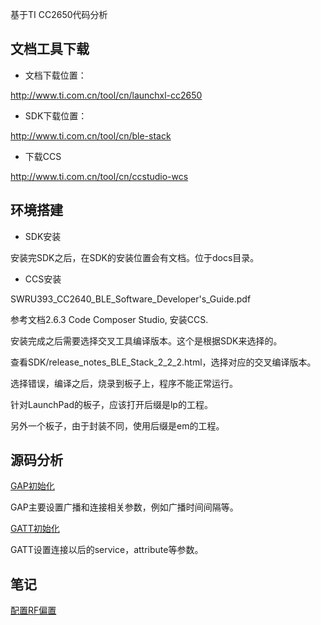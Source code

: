 基于TI CC2650代码分析

## 文档工具下载

* 文档下载位置：

http://www.ti.com.cn/tool/cn/launchxl-cc2650

* SDK下载位置：

http://www.ti.com.cn/tool/cn/ble-stack

* 下载CCS

http://www.ti.com.cn/tool/cn/ccstudio-wcs

## 环境搭建

* SDK安装

安装完SDK之后，在SDK的安装位置会有文档。位于docs目录。

* CCS安装

SWRU393_CC2640_BLE_Software_Developer's_Guide.pdf

参考文档2.6.3 Code Composer Studio, 安装CCS.

安装完成之后需要选择交叉工具编译版本。这个是根据SDK来选择的。

查看SDK/release_notes_BLE_Stack_2_2_2.html，选择对应的交叉编译版本。

选择错误，编译之后，烧录到板子上，程序不能正常运行。

针对LaunchPad的板子，应该打开后缀是lp的工程。

另外一个板子，由于封装不同，使用后缀是em的工程。

## 源码分析

[GAP初始化](./GAP初始化.md)

GAP主要设置广播和连接相关参数，例如广播时间间隔等。

[GATT初始化](./GATT初始化.md)

GATT设置连接以后的service，attribute等参数。

## 笔记

[配置RF偏置](./配置RF偏置.md)
